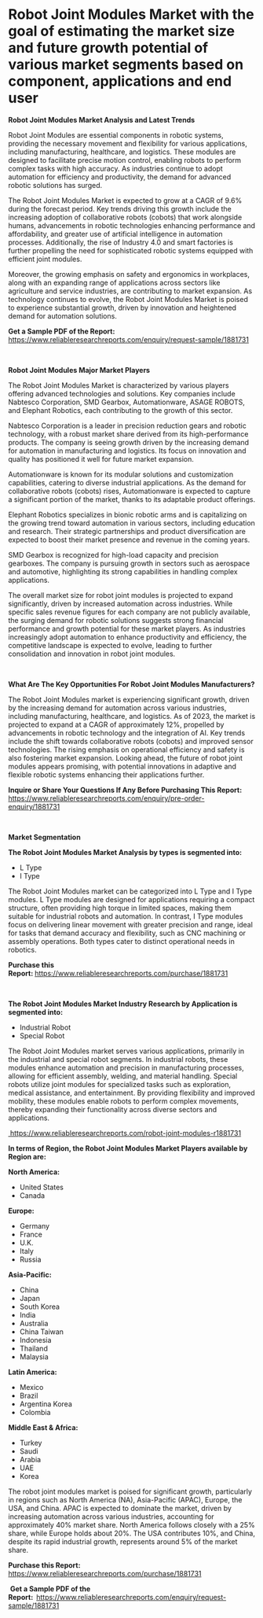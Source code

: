 <p><h1>Robot Joint Modules Market with the goal of estimating the market size and future growth potential of various market segments based on component, applications and end user</h1></p><p><strong>Robot Joint Modules Market Analysis and Latest Trends</strong></p>
<p><p>Robot Joint Modules are essential components in robotic systems, providing the necessary movement and flexibility for various applications, including manufacturing, healthcare, and logistics. These modules are designed to facilitate precise motion control, enabling robots to perform complex tasks with high accuracy. As industries continue to adopt automation for efficiency and productivity, the demand for advanced robotic solutions has surged.</p><p>The Robot Joint Modules Market is expected to grow at a CAGR of 9.6% during the forecast period. Key trends driving this growth include the increasing adoption of collaborative robots (cobots) that work alongside humans, advancements in robotic technologies enhancing performance and affordability, and greater use of artificial intelligence in automation processes. Additionally, the rise of Industry 4.0 and smart factories is further propelling the need for sophisticated robotic systems equipped with efficient joint modules.</p><p>Moreover, the growing emphasis on safety and ergonomics in workplaces, along with an expanding range of applications across sectors like agriculture and service industries, are contributing to market expansion. As technology continues to evolve, the Robot Joint Modules Market is poised to experience substantial growth, driven by innovation and heightened demand for automation solutions.</p></p>
<p><strong>Get a Sample PDF of the Report:&nbsp;</strong> <a href="https://www.reliableresearchreports.com/enquiry/request-sample/1881731?utm_campaign=12&utm_medium=2&utm_source=Github&utm_content=ia&utm_term=12042025&utm_id=robot-joint-modules">https://www.reliableresearchreports.com/enquiry/request-sample/1881731</a></p>
<p>&nbsp;</p>
<p><strong>Robot Joint Modules Major Market Players</strong></p>
<p><p>The Robot Joint Modules Market is characterized by various players offering advanced technologies and solutions. Key companies include Nabtesco Corporation, SMD Gearbox, Automationware, ASAGE ROBOTS, and Elephant Robotics, each contributing to the growth of this sector.</p><p>Nabtesco Corporation is a leader in precision reduction gears and robotic technology, with a robust market share derived from its high-performance products. The company is seeing growth driven by the increasing demand for automation in manufacturing and logistics. Its focus on innovation and quality has positioned it well for future market expansion.</p><p>Automationware is known for its modular solutions and customization capabilities, catering to diverse industrial applications. As the demand for collaborative robots (cobots) rises, Automationware is expected to capture a significant portion of the market, thanks to its adaptable product offerings.</p><p>Elephant Robotics specializes in bionic robotic arms and is capitalizing on the growing trend toward automation in various sectors, including education and research. Their strategic partnerships and product diversification are expected to boost their market presence and revenue in the coming years.</p><p>SMD Gearbox is recognized for high-load capacity and precision gearboxes. The company is pursuing growth in sectors such as aerospace and automotive, highlighting its strong capabilities in handling complex applications.</p><p>The overall market size for robot joint modules is projected to expand significantly, driven by increased automation across industries. While specific sales revenue figures for each company are not publicly available, the surging demand for robotic solutions suggests strong financial performance and growth potential for these market players. As industries increasingly adopt automation to enhance productivity and efficiency, the competitive landscape is expected to evolve, leading to further consolidation and innovation in robot joint modules.</p></p>
<p>&nbsp;</p>
<p><strong>What Are The Key Opportunities For Robot Joint Modules Manufacturers?</strong></p>
<p><p>The Robot Joint Modules market is experiencing significant growth, driven by the increasing demand for automation across various industries, including manufacturing, healthcare, and logistics. As of 2023, the market is projected to expand at a CAGR of approximately 12%, propelled by advancements in robotic technology and the integration of AI. Key trends include the shift towards collaborative robots (cobots) and improved sensor technologies. The rising emphasis on operational efficiency and safety is also fostering market expansion. Looking ahead, the future of robot joint modules appears promising, with potential innovations in adaptive and flexible robotic systems enhancing their applications further.</p></p>
<p><strong>Inquire or Share Your Questions If Any Before Purchasing This Report:</strong> <a href="https://www.reliableresearchreports.com/enquiry/pre-order-enquiry/1881731?utm_campaign=12&utm_medium=2&utm_source=Github&utm_content=ia&utm_term=12042025&utm_id=robot-joint-modules">https://www.reliableresearchreports.com/enquiry/pre-order-enquiry/1881731</a></p>
<p>&nbsp;</p>
<p><strong>Market Segmentation</strong></p>
<p><strong>The Robot Joint Modules Market Analysis by types is segmented into:</strong></p>
<p><ul><li>L Type</li><li>I Type</li></ul></p>
<p><p>The Robot Joint Modules market can be categorized into L Type and I Type modules. L Type modules are designed for applications requiring a compact structure, often providing high torque in limited spaces, making them suitable for industrial robots and automation. In contrast, I Type modules focus on delivering linear movement with greater precision and range, ideal for tasks that demand accuracy and flexibility, such as CNC machining or assembly operations. Both types cater to distinct operational needs in robotics.</p></p>
<p><strong>Purchase this Report:&nbsp;</strong><a href="https://www.reliableresearchreports.com/purchase/1881731?utm_campaign=12&utm_medium=2&utm_source=Github&utm_content=ia&utm_term=12042025&utm_id=robot-joint-modules">https://www.reliableresearchreports.com/purchase/1881731</a></p>
<p>&nbsp;</p>
<p><strong>The Robot Joint Modules Market Industry Research by Application is segmented into:</strong></p>
<p><ul><li>Industrial Robot</li><li>Special Robot</li></ul></p>
<p><p>The Robot Joint Modules market serves various applications, primarily in the industrial and special robot segments. In industrial robots, these modules enhance automation and precision in manufacturing processes, allowing for efficient assembly, welding, and material handling. Special robots utilize joint modules for specialized tasks such as exploration, medical assistance, and entertainment. By providing flexibility and improved mobility, these modules enable robots to perform complex movements, thereby expanding their functionality across diverse sectors and applications.</p></p>
<p><a href="https://www.reliableresearchreports.com/robot-joint-modules-r1881731?utm_campaign=12&utm_medium=2&utm_source=Github&utm_content=ia&utm_term=12042025&utm_id=robot-joint-modules">&nbsp;https://www.reliableresearchreports.com/robot-joint-modules-r1881731</a></p>
<p><strong>In terms of Region, the Robot Joint Modules Market Players available by Region are:</strong></p>
<p>
    <p> <strong> North America: </strong>
        <ul>
            <li>United States</li>
            <li>Canada</li>
        </ul>
        </p> 
    <p> <strong> Europe: </strong>
        <ul>
            <li>Germany</li>
            <li>France</li>
            <li>U.K.</li>
            <li>Italy</li>
            <li>Russia</li>
        </ul>
        </p> 
    <p> <strong> Asia-Pacific: </strong>
        <ul>
            <li>China</li>
            <li>Japan</li>
            <li>South Korea</li>
            <li>India</li>
            <li>Australia</li>
            <li>China Taiwan</li>
            <li>Indonesia</li>
            <li>Thailand</li>
            <li>Malaysia</li>
        </ul>
        </p> 
    <p> <strong> Latin America: </strong>
        <ul>
            <li>Mexico</li>
            <li>Brazil</li>
            <li>Argentina Korea</li>
            <li>Colombia</li>
        </ul>
        </p> 
    <p> <strong> Middle East & Africa: </strong>
        <ul>
            <li>Turkey</li>
            <li>Saudi</li>
            <li>Arabia</li>
            <li>UAE</li>
            <li>Korea</li>
        </ul>
    </p>
    </p>
<p><p>The robot joint modules market is poised for significant growth, particularly in regions such as North America (NA), Asia-Pacific (APAC), Europe, the USA, and China. APAC is expected to dominate the market, driven by increasing automation across various industries, accounting for approximately 40% market share. North America follows closely with a 25% share, while Europe holds about 20%. The USA contributes 10%, and China, despite its rapid industrial growth, represents around 5% of the market share.</p></p>
<p><strong>Purchase this Report: </strong><a href="https://www.reliableresearchreports.com/purchase/1881731?utm_campaign=12&utm_medium=2&utm_source=Github&utm_content=ia&utm_term=12042025&utm_id=robot-joint-modules">https://www.reliableresearchreports.com/purchase/1881731</a></p>
<p>&nbsp;<strong>Get a Sample PDF of the Report:&nbsp;&nbsp;</strong><a href="https://www.reliableresearchreports.com/enquiry/request-sample/1881731?utm_campaign=12&utm_medium=2&utm_source=Github&utm_content=ia&utm_term=12042025&utm_id=robot-joint-modules">https://www.reliableresearchreports.com/enquiry/request-sample/1881731</a></p>
<p><strong></strong></p>
<p><p></p><p></p><p></p></p>